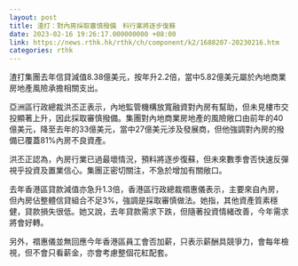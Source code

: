 ```yaml
---
layout: post
title: 渣打：對內房採取審慎撥備　料行業將逐步復蘇
date: 2023-02-16 19:26:17.000000000 +08:00
link: https://news.rthk.hk/rthk/ch/component/k2/1688207-20230216.htm
categories: rthk
---
```


渣打集團去年信貸減值8.38億美元，按年升2.2倍，當中5.82億美元屬於內地商業房地產風險承擔相關支出。

亞洲區行政總裁洪丕正表示，內地監管機構放寬融資對內房有幫助，但未見樓市交投顯著上升，因此採取審慎撥備。集團對內地商業房地產的風險敞口由前年的40億美元，降至去年的33億美元，當中27億美元涉及發展商，但他強調對內房的撥備已覆蓋81%內房不良資產。

洪丕正認為，內房行業已過最壞情況，預料將逐步復蘇，但未來數季會否快速反彈視乎投資及置業信心。集團正密切關注，不急於增加有關敞口。

去年香港區貸款減值亦急升1.3倍，香港區行政總裁禤惠儀表示，主要來自內房，但內房佔整體信貸組合不足3%，強調是採取審慎做法。她指，其他資產質素穩健，貸款損失很低。她又說，去年貸款需求下跌，但隨著投資情緒改善，今年需求將會好轉。

另外，禤惠儀並無回應今年香港區員工會否加薪，只表示薪酬具競爭力，會每年檢視，但不會只看薪金，亦會考慮整個花紅配套。
